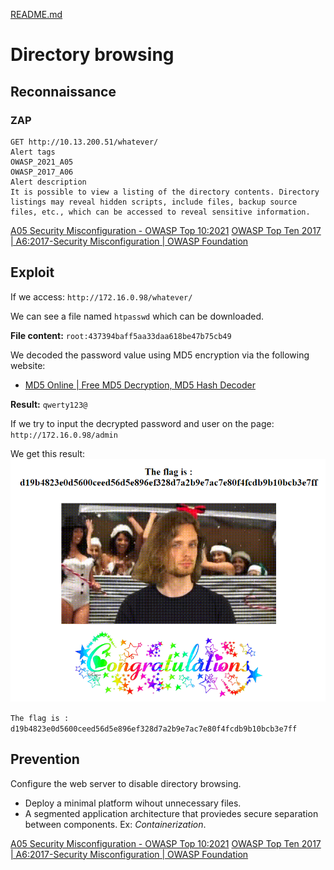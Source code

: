 [README.md](../../../README.md)
# Directory browsing

## Reconnaissance
### ZAP
```
GET http://10.13.200.51/whatever/
Alert tags	
OWASP_2021_A05
OWASP_2017_A06
Alert description	
It is possible to view a listing of the directory contents. Directory listings may reveal hidden scripts, include files, backup source files, etc., which can be accessed to reveal sensitive information.
```
[A05 Security Misconfiguration - OWASP Top 10:2021](https://owasp.org/Top10/A05_2021-Security_Misconfiguration/)
[OWASP Top Ten 2017 | A6:2017-Security Misconfiguration | OWASP Foundation](https://owasp.org/www-project-top-ten/2017/A6_2017-Security_Misconfiguration.html)

## Exploit
If we access: `http://172.16.0.98/whatever/`

We can see a file named `htpasswd` which can be downloaded.

**File content:**
`root:437394baff5aa33daa618be47b75cb49`

We decoded the password value using MD5 encryption via the following website:
- [MD5 Online | Free MD5 Decryption, MD5 Hash Decoder](https://www.md5online.org/md5-decrypt.html)

**Result:** `qwerty123@`

If we try to input the decrypted password and user on the page: `http://172.16.0.98/admin`

We get this result:
![Result](./admin.png)

`The flag is : d19b4823e0d5600ceed56d5e896ef328d7a2b9e7ac7e80f4fcdb9b10bcb3e7ff`

## Prevention
	
Configure the web server to disable directory browsing.
- Deploy a minimal platform wihout unnecessary files.
- A segmented application architecture that proviedes secure separation between components. Ex: *Containerization*.

[A05 Security Misconfiguration - OWASP Top 10:2021](https://owasp.org/Top10/A05_2021-Security_Misconfiguration/)
[OWASP Top Ten 2017 | A6:2017-Security Misconfiguration | OWASP Foundation](https://owasp.org/www-project-top-ten/2017/A6_2017-Security_Misconfiguration.html)